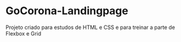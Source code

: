 # GoCorona-Landingpage

Projeto criado para estudos de HTML e CSS e para treinar a parte de Flexbox e Grid
